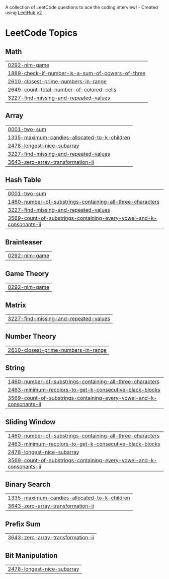 A collection of LeetCode questions to ace the coding interview! - Created using [LeetHub v2](https://github.com/arunbhardwaj/LeetHub-2.0)
<!---LeetCode Topics Start-->
# LeetCode Topics
## Math
|  |
| ------- |
| [0292-nim-game](https://github.com/1Zholdoshbek/30github/tree/master/0292-nim-game) |
| [1889-check-if-number-is-a-sum-of-powers-of-three](https://github.com/1Zholdoshbek/30github/tree/master/1889-check-if-number-is-a-sum-of-powers-of-three) |
| [2610-closest-prime-numbers-in-range](https://github.com/1Zholdoshbek/30github/tree/master/2610-closest-prime-numbers-in-range) |
| [2649-count-total-number-of-colored-cells](https://github.com/1Zholdoshbek/30github/tree/master/2649-count-total-number-of-colored-cells) |
| [3227-find-missing-and-repeated-values](https://github.com/1Zholdoshbek/30github/tree/master/3227-find-missing-and-repeated-values) |
## Array
|  |
| ------- |
| [0001-two-sum](https://github.com/1Zholdoshbek/30github/tree/master/0001-two-sum) |
| [1335-maximum-candies-allocated-to-k-children](https://github.com/1Zholdoshbek/30github/tree/master/1335-maximum-candies-allocated-to-k-children) |
| [2478-longest-nice-subarray](https://github.com/1Zholdoshbek/30github/tree/master/2478-longest-nice-subarray) |
| [3227-find-missing-and-repeated-values](https://github.com/1Zholdoshbek/30github/tree/master/3227-find-missing-and-repeated-values) |
| [3643-zero-array-transformation-ii](https://github.com/1Zholdoshbek/30github/tree/master/3643-zero-array-transformation-ii) |
## Hash Table
|  |
| ------- |
| [0001-two-sum](https://github.com/1Zholdoshbek/30github/tree/master/0001-two-sum) |
| [1460-number-of-substrings-containing-all-three-characters](https://github.com/1Zholdoshbek/30github/tree/master/1460-number-of-substrings-containing-all-three-characters) |
| [3227-find-missing-and-repeated-values](https://github.com/1Zholdoshbek/30github/tree/master/3227-find-missing-and-repeated-values) |
| [3569-count-of-substrings-containing-every-vowel-and-k-consonants-ii](https://github.com/1Zholdoshbek/30github/tree/master/3569-count-of-substrings-containing-every-vowel-and-k-consonants-ii) |
## Brainteaser
|  |
| ------- |
| [0292-nim-game](https://github.com/1Zholdoshbek/30github/tree/master/0292-nim-game) |
## Game Theory
|  |
| ------- |
| [0292-nim-game](https://github.com/1Zholdoshbek/30github/tree/master/0292-nim-game) |
## Matrix
|  |
| ------- |
| [3227-find-missing-and-repeated-values](https://github.com/1Zholdoshbek/30github/tree/master/3227-find-missing-and-repeated-values) |
## Number Theory
|  |
| ------- |
| [2610-closest-prime-numbers-in-range](https://github.com/1Zholdoshbek/30github/tree/master/2610-closest-prime-numbers-in-range) |
## String
|  |
| ------- |
| [1460-number-of-substrings-containing-all-three-characters](https://github.com/1Zholdoshbek/30github/tree/master/1460-number-of-substrings-containing-all-three-characters) |
| [2463-minimum-recolors-to-get-k-consecutive-black-blocks](https://github.com/1Zholdoshbek/30github/tree/master/2463-minimum-recolors-to-get-k-consecutive-black-blocks) |
| [3569-count-of-substrings-containing-every-vowel-and-k-consonants-ii](https://github.com/1Zholdoshbek/30github/tree/master/3569-count-of-substrings-containing-every-vowel-and-k-consonants-ii) |
## Sliding Window
|  |
| ------- |
| [1460-number-of-substrings-containing-all-three-characters](https://github.com/1Zholdoshbek/30github/tree/master/1460-number-of-substrings-containing-all-three-characters) |
| [2463-minimum-recolors-to-get-k-consecutive-black-blocks](https://github.com/1Zholdoshbek/30github/tree/master/2463-minimum-recolors-to-get-k-consecutive-black-blocks) |
| [2478-longest-nice-subarray](https://github.com/1Zholdoshbek/30github/tree/master/2478-longest-nice-subarray) |
| [3569-count-of-substrings-containing-every-vowel-and-k-consonants-ii](https://github.com/1Zholdoshbek/30github/tree/master/3569-count-of-substrings-containing-every-vowel-and-k-consonants-ii) |
## Binary Search
|  |
| ------- |
| [1335-maximum-candies-allocated-to-k-children](https://github.com/1Zholdoshbek/30github/tree/master/1335-maximum-candies-allocated-to-k-children) |
| [3643-zero-array-transformation-ii](https://github.com/1Zholdoshbek/30github/tree/master/3643-zero-array-transformation-ii) |
## Prefix Sum
|  |
| ------- |
| [3643-zero-array-transformation-ii](https://github.com/1Zholdoshbek/30github/tree/master/3643-zero-array-transformation-ii) |
## Bit Manipulation
|  |
| ------- |
| [2478-longest-nice-subarray](https://github.com/1Zholdoshbek/30github/tree/master/2478-longest-nice-subarray) |
<!---LeetCode Topics End-->